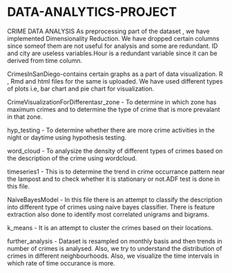 # DATA-ANALYTICS-PROJECT
CRIME DATA ANALYSIS
As preprocessing part of the dataset , we have implemented Dimensionality Reduction. We have dropped certain columns since someof them are not useful for analysis and some are redundant. ID and city are useless variables.Hour is a redundant variable since it can be derived from time column.

CrimesInSanDiego-contains certain graphs as a part of data visualization. R , Rmd and html files for the same is uploaded. We have used different types of plots i.e, bar chart and pie chart for visualization.

CrimeVisualizationForDifferentasr_zone - To determine in which zone has maximum crimes and to determine the type of crime that is more prevalant in that zone.

hyp_testing - To determine whether there are more crime activities in the night or daytime using hypothesis testing.

word_cloud - To analysize the density of different types of crimes based on the description of the crime using wordcloud.

timeseries1 - This is to determine the trend in crime occurrance pattern near the lampost and to check whether it is stationary or not.ADF test is done in this file.

NaiveBayesModel - In this file there is an attempt to classify the description into different type of crimes using naive bayes classifier. There is feature extraction also  done to identify most correlated unigrams and bigrams.

k_means - It is an attempt to cluster the crimes based on their locations.

further_analysis - Dataset is resampled on monthly basis and then trends in number of crimes is analysed. Also, we try to understand the distribution of crimes in different neighbourhoods. Also, we visualize  the time intervals in which rate of time occurance is more.
